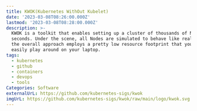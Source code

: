 ```yaml
---
title: KWOK(Kubernetes WithOut Kubelet)
date: '2023-03-08T08:26:00.000Z'
lastmod: '2023-03-08T08:28:00.000Z'
description: >-
  KWOK is a toolkit that enables setting up a cluster of thousands of Nodes in
  seconds. Under the scene, all Nodes are simulated to behave like real ones, so
  the overall approach employs a pretty low resource footprint that you can
  easily play around on your laptop.
tags:
  - kubernetes
  - github
  - containers
  - devops
  - tools
Categories: Software
externalUrL: https://github.com/kubernetes-sigs/kwok
imgUrL: https://github.com/kubernetes-sigs/kwok/raw/main/logo/kwok.svg
---
```


